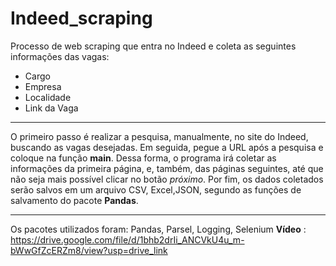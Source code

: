 # Indeed_scraping
Processo de web scraping que entra no Indeed e coleta as seguintes informações das vagas: 
- Cargo
- Empresa
- Localidade
- Link da Vaga
*****
O primeiro passo é realizar a pesquisa, manualmente, no site do Indeed, buscando as vagas desejadas.
Em seguida, pegue a URL após a pesquisa e coloque na função **main**. Dessa forma, o programa irá coletar as informações da primeira página, e, também, das páginas seguintes, até que não seja mais possível clicar no botão *próximo*. 
Por fim, os dados coletados serão salvos em um arquivo CSV, Excel,JSON, segundo as funções de salvamento do pacote **Pandas**.
*****
Os pacotes utilizados foram: Pandas, Parsel, Logging, Selenium
**Vídeo** : https://drive.google.com/file/d/1bhb2drIi_ANCVkU4u_m-bWwGfZcERZm8/view?usp=drive_link
